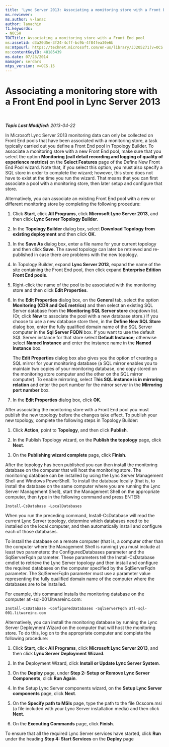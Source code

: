 ```yaml
---
title: 'Lync Server 2013: Associating a monitoring store with a Front End pool'
ms.reviewer: 
ms.author: v-lanac
author: lanachin
f1.keywords:
- NOCSH
TOCTitle: Associating a monitoring store with a Front End pool
ms:assetid: d3a20d5e-3f24-4cff-bc9b-4f84fea30e6b
ms:mtpsurl: https://technet.microsoft.com/en-us/library/JJ205271(v=OCS.15)
ms:contentKeyID: 48185439
ms.date: 07/23/2014
manager: serdars
mtps_version: v=OCS.15
---
```


# Associating a monitoring store with a Front End pool in Lync Server 2013

<div data-xmlns="http://www.w3.org/1999/xhtml">

<div class="topic" data-xmlns="http://www.w3.org/1999/xhtml" data-msxsl="urn:schemas-microsoft-com:xslt" data-cs="https://msdn.microsoft.com/">

<div data-asp="https://msdn2.microsoft.com/asp">



</div>

<div id="mainSection">

<div id="mainBody">

<span> </span>

_**Topic Last Modified:** 2013-04-22_

In Microsoft Lync Server 2013 monitoring data can only be collected on Front End pools that have been associated with a monitoring store, a task typically carried out you define a Front End pool in Topology Builder. To associate a monitoring store with a new Front End pool, make sure that you select the option **Monitoring (call detail recording and logging of quality of experience metrics)** on the **Select Features** page of the Define New Front End Pool wizard. Note that, if you select this option, you must also specify a SQL store in order to complete the wizard; however, this store does not have to exist at the time you run the wizard. That means that you can first associate a pool with a monitoring store, then later setup and configure that store.

Alternatively, you can associate an existing Front End pool with a new or different monitoring store by completing the following procedure:

1.  Click **Start**, click **All Programs**, click **Microsoft Lync Server 2013**, and then click **Lync Server Topology Builder**.

2.  In the **Topology Builder** dialog box, select **Download Topology from existing deployment** and then click **OK**.

3.  In the **Save As** dialog box, enter a file name for your current topology and then click **Save**. The saved topology can later be retrieved and re-published in case there are problems with the new topology.

4.  In Topology Builder, expand **Lync Server 2013**, expand the name of the site containing the Front End pool, then click expand **Enterprise Edition Front End pools**.

5.  Right-click the name of the pool to be associated with the monitoring store and then click **Edit Properties**.

6.  In the **Edit Properties** dialog box, on the **General** tab, select the option **Monitoring (CDR and QoE metrics)** and then select an existing SQL Server database from the **Monitoring SQL Server store** dropdown list. (Or, click **New** to associate the pool with a new database store.) If you choose to use a new database store then, in the **Define New SQL Store** dialog box, enter the fully qualified domain name of the SQL Server computer in the **Sql Server FQDN** box. If you want to use the default SQL Server instance for that store select **Default Instance**; otherwise select **Named Instance** and enter the instance name in the **Named Instance** box.
    
    The **Edit Properties** dialog box also gives you the option of creating a SQL mirror for your monitoring database (a SQL mirror enables you to maintain two copies of your monitoring database, one copy stored on the monitoring store computer and the other on the SQL mirror computer). To enable mirroring, select T**his SQL instance is in mirroring relation** and enter the port number for the mirror server in the **Mirroring port number** box.

7.  In the **Edit Properties** dialog box, click **OK**.

After associating the monitoring store with a Front End pool you must publish the new topology before the changes take effect. To publish your new topology, complete the following steps in Topology Builder:

1.  Click **Action**, point to **Topology**, and then click **Publish**.

2.  In the Publish Topology wizard, on the **Publish the topology** page, click **Next**.

3.  On the **Publishing wizard complete** page, click **Finish**.

After the topology has been published you can then install the monitoring database on the computer that will host the monitoring store. The monitoring database can be installed by using the Lync Server Management Shell and Windows PowerShell. To install the database locally (that is, to install the database on the same computer where you are running the Lync Server Management Shell), start the Management Shell on the appropriate computer, then type in the following command and press ENTER:

    Install-CsDatabase -LocalDatabases

When you run the preceding command, Install-CsDatabase will read the current Lync Server topology, determine which databases need to be installed on the local computer, and then automatically install and configure each of those databases.

To install the database on a remote computer (that is, a computer other than the computer where the Management Shell is running) you must include at least two parameters: the ConfiguredDatabases parameter and the SqlServerFqdn parameter. These parameters tell the Install-CsDatabase cmdlet to retrieve the Lync Server topology and then install and configure the required databases on the computer specified by the SqlServerFqdn parameter. The SqlServerFqdn parameter must use a parameter value representing the fully qualified domain name of the computer where the databases are to be installed.

For example, this command installs the monitoring database on the computer atl-sql-001.litwareinc.com:

    Install-CsDatabase -ConfiguredDatabases -SqlServerFqdn atl-sql-001.litwareinc.com

Alternatively, you can install the monitoring database by running the Lync Server Deployment Wizard on the computer that will host the monitoring store. To do this, log on to the appropriate computer and complete the following procedure:

1.  Click **Start**, click **All Programs**, click **Microsoft Lync Server 2013**, and then click **Lync Server Deployment Wizard**.

2.  In the Deployment Wizard, click **Install or Update Lync Server System**.

3.  On the **Deploy** page, under **Step 2: Setup or Remove Lync Server Components**, click **Run Again**.

4.  In the Setup Lync Server components wizard, on the **Setup Lync Server components** page, click **Next**.

5.  On the **Specify path to MSIs** page, type the path to the file Ocscore.msi (a file included with your Lync Server installation media) and then click **Next**.

6.  On the **Executing Commands** page, click **Finish**.

To ensure that all the required Lync Server services have started, click **Run** under the heading **Step 4: Start Services** on the **Deploy** page

</div>

<span> </span>

</div>

</div>

</div>

